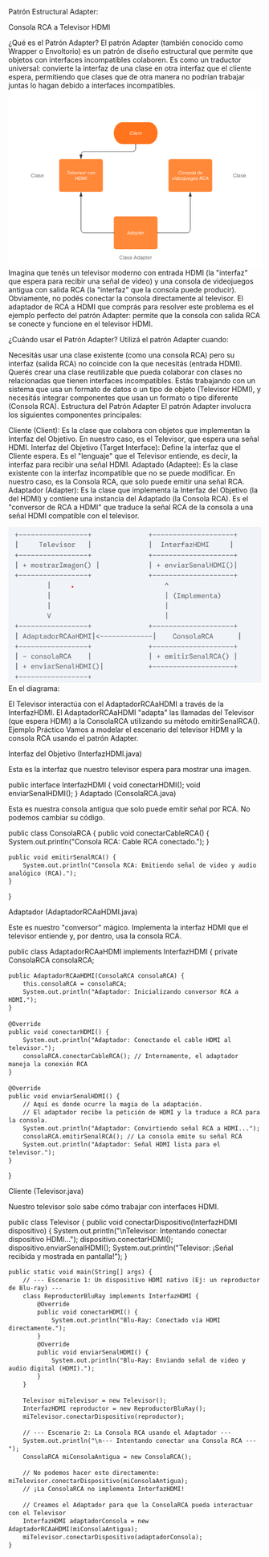 Patrón Estructural Adapter: 

Consola RCA a Televisor HDMI

¿Qué es el Patrón Adapter?
El patrón Adapter (también conocido como Wrapper o Envoltorio) es un patrón de diseño estructural que permite que objetos con interfaces incompatibles colaboren. Es como un traductor universal: convierte la interfaz de una clase en otra interfaz que el cliente espera, permitiendo que clases que de otra manera no podrían trabajar juntas lo hagan debido a interfaces incompatibles.
![img_1.png](img_1.png)
Imagina que tenés un televisor moderno con entrada HDMI (la "interfaz" que espera para recibir una señal de video) y una consola de videojuegos antigua con salida RCA (la "interfaz" que la consola puede producir). Obviamente, no podés conectar la consola directamente al televisor. El adaptador de RCA a HDMI que comprás para resolver este problema es el ejemplo perfecto del patrón Adapter: permite que la consola con salida RCA se conecte y funcione en el televisor HDMI.

¿Cuándo usar el Patrón Adapter?
Utilizá el patrón Adapter cuando:

Necesitás usar una clase existente (como una consola RCA) pero su interfaz (salida RCA) no coincide con la que necesitás (entrada HDMI).
Querés crear una clase reutilizable que pueda colaborar con clases no relacionadas que tienen interfaces incompatibles.
Estás trabajando con un sistema que usa un formato de datos o un tipo de objeto (Televisor HDMI), y necesitás integrar componentes que usan un formato o tipo diferente (Consola RCA).
Estructura del Patrón Adapter
El patrón Adapter involucra los siguientes componentes principales:

Cliente (Client): Es la clase que colabora con objetos que implementan la Interfaz del Objetivo. En nuestro caso, es el Televisor, que espera una señal HDMI.
Interfaz del Objetivo (Target Interface): Define la interfaz que el Cliente espera. Es el "lenguaje" que el Televisor entiende, es decir, la interfaz para recibir una señal HDMI.
Adaptado (Adaptee): Es la clase existente con la interfaz incompatible que no se puede modificar. En nuestro caso, es la Consola RCA, que solo puede emitir una señal RCA.
Adaptador (Adapter): Es la clase que implementa la Interfaz del Objetivo (la del HDMI) y contiene una instancia del Adaptado (la Consola RCA). Es el "conversor de RCA a HDMI" que traduce la señal RCA de la consola a una señal HDMI compatible con el televisor.


![img.png](img.png)
En el diagrama:

El Televisor interactúa con el AdaptadorRCAaHDMI a través de la InterfazHDMI.
El AdaptadorRCAaHDMI "adapta" las llamadas del Televisor (que espera HDMI) a la ConsolaRCA utilizando su método emitirSenalRCA().
Ejemplo Práctico
Vamos a modelar el escenario del televisor HDMI y la consola RCA usando el patrón Adapter.

Interfaz del Objetivo (InterfazHDMI.java)

Esta es la interfaz que nuestro televisor espera para mostrar una imagen.



public interface InterfazHDMI {
void conectarHDMI();
void enviarSenalHDMI();
}
Adaptado (ConsolaRCA.java)

Esta es nuestra consola antigua que solo puede emitir señal por RCA. No podemos cambiar su código.


public class ConsolaRCA {
public void conectarCableRCA() {
System.out.println("Consola RCA: Cable RCA conectado.");
}

    public void emitirSenalRCA() {
        System.out.println("Consola RCA: Emitiendo señal de video y audio analógico (RCA).");
    }
}

Adaptador (AdaptadorRCAaHDMI.java)

Este es nuestro "conversor" mágico. Implementa la interfaz HDMI que el televisor entiende y, por dentro, usa la consola RCA.



public class AdaptadorRCAaHDMI implements InterfazHDMI {
private ConsolaRCA consolaRCA;

    public AdaptadorRCAaHDMI(ConsolaRCA consolaRCA) {
        this.consolaRCA = consolaRCA;
        System.out.println("Adaptador: Inicializando conversor RCA a HDMI.");
    }

    @Override
    public void conectarHDMI() {
        System.out.println("Adaptador: Conectando el cable HDMI al televisor.");
        consolaRCA.conectarCableRCA(); // Internamente, el adaptador maneja la conexión RCA
    }

    @Override
    public void enviarSenalHDMI() {
        // Aquí es donde ocurre la magia de la adaptación.
        // El adaptador recibe la petición de HDMI y la traduce a RCA para la consola.
        System.out.println("Adaptador: Convirtiendo señal RCA a HDMI...");
        consolaRCA.emitirSenalRCA(); // La consola emite su señal RCA
        System.out.println("Adaptador: Señal HDMI lista para el televisor.");
    }
}

Cliente (Televisor.java)

Nuestro televisor solo sabe cómo trabajar con interfaces HDMI.


public class Televisor {
public void conectarDispositivo(InterfazHDMI dispositivo) {
System.out.println("\nTelevisor: Intentando conectar dispositivo HDMI...");
dispositivo.conectarHDMI();
dispositivo.enviarSenalHDMI();
System.out.println("Televisor: ¡Señal recibida y mostrada en pantalla!");
}

    public static void main(String[] args) {
        // --- Escenario 1: Un dispositivo HDMI nativo (Ej: un reproductor de Blu-ray) ---
        class ReproductorBluRay implements InterfazHDMI {
            @Override
            public void conectarHDMI() {
                System.out.println("Blu-Ray: Conectado vía HDMI directamente.");
            }
            @Override
            public void enviarSenalHDMI() {
                System.out.println("Blu-Ray: Enviando señal de video y audio digital (HDMI).");
            }
        }
        
        Televisor miTelevisor = new Televisor();
        InterfazHDMI reproductor = new ReproductorBluRay();
        miTelevisor.conectarDispositivo(reproductor);

        // --- Escenario 2: La Consola RCA usando el Adaptador ---
        System.out.println("\n--- Intentando conectar una Consola RCA ---");
        ConsolaRCA miConsolaAntigua = new ConsolaRCA();
        
        // No podemos hacer esto directamente: miTelevisor.conectarDispositivo(miConsolaAntigua);
        // ¡La ConsolaRCA no implementa InterfazHDMI!

        // Creamos el Adaptador para que la ConsolaRCA pueda interactuar con el Televisor
        InterfazHDMI adaptadorConsola = new AdaptadorRCAaHDMI(miConsolaAntigua);
        miTelevisor.conectarDispositivo(adaptadorConsola);
    }
